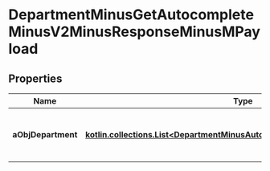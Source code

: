 
# DepartmentMinusGetAutocompleteMinusV2MinusResponseMinusMPayload

## Properties
Name | Type | Description | Notes
------------ | ------------- | ------------- | -------------
**aObjDepartment** | [**kotlin.collections.List&lt;DepartmentMinusAutocompleteElementMinusResponse&gt;**](DepartmentMinusAutocompleteElementMinusResponse.md) | An array of Department autocomplete element response. | 



